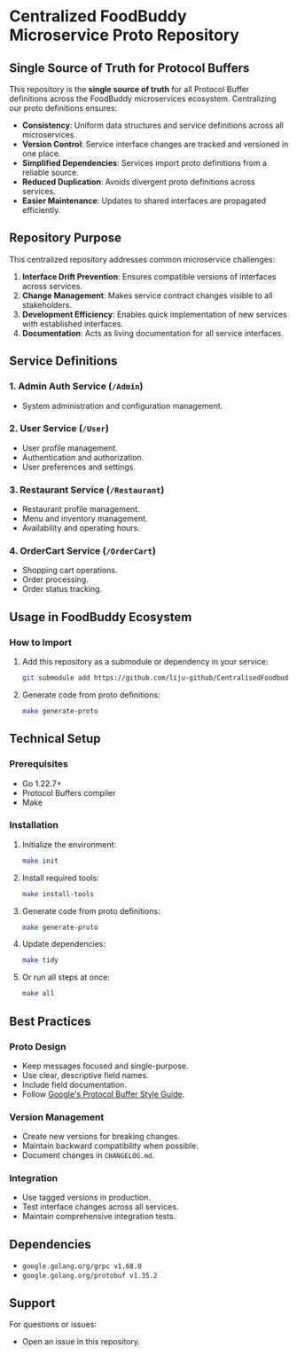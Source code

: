 # Centralized FoodBuddy Microservice Proto Repository

## Single Source of Truth for Protocol Buffers

This repository is the **single source of truth** for all Protocol Buffer definitions across the FoodBuddy microservices ecosystem. Centralizing our proto definitions ensures:

- **Consistency**: Uniform data structures and service definitions across all microservices.
- **Version Control**: Service interface changes are tracked and versioned in one place.
- **Simplified Dependencies**: Services import proto definitions from a reliable source.
- **Reduced Duplication**: Avoids divergent proto definitions across services.
- **Easier Maintenance**: Updates to shared interfaces are propagated efficiently.

## Repository Purpose

This centralized repository addresses common microservice challenges:

1. **Interface Drift Prevention**: Ensures compatible versions of interfaces across services.
2. **Change Management**: Makes service contract changes visible to all stakeholders.
3. **Development Efficiency**: Enables quick implementation of new services with established interfaces.
4. **Documentation**: Acts as living documentation for all service interfaces.

## Service Definitions

### 1. Admin Auth Service (`/Admin`)
- System administration and configuration management.

### 2. User Service (`/User`)
- User profile management.
- Authentication and authorization.
- User preferences and settings.

### 3. Restaurant Service (`/Restaurant`)
- Restaurant profile management.
- Menu and inventory management.
- Availability and operating hours.

### 4. OrderCart Service (`/OrderCart`)
- Shopping cart operations.
- Order processing.
- Order status tracking.

## Usage in FoodBuddy Ecosystem

### How to Import
1. Add this repository as a submodule or dependency in your service:
   ```bash
   git submodule add https://github.com/liju-github/CentralisedFoodbuddyMicroserviceProto
   ```

2. Generate code from proto definitions:
   ```bash
   make generate-proto
   ```

## Technical Setup

### Prerequisites
- Go 1.22.7+
- Protocol Buffers compiler
- Make

### Installation
1. Initialize the environment:
   ```bash
   make init
   ```

2. Install required tools:
   ```bash
   make install-tools
   ```

3. Generate code from proto definitions:
   ```bash
   make generate-proto
   ```

4. Update dependencies:
   ```bash
   make tidy
   ```

5. Or run all steps at once:
   ```bash
   make all
   ```

## Best Practices

### Proto Design
- Keep messages focused and single-purpose.
- Use clear, descriptive field names.
- Include field documentation.
- Follow [Google's Protocol Buffer Style Guide](https://developers.google.com/protocol-buffers/docs/style).

### Version Management
- Create new versions for breaking changes.
- Maintain backward compatibility when possible.
- Document changes in `CHANGELOG.md`.

### Integration
- Use tagged versions in production.
- Test interface changes across all services.
- Maintain comprehensive integration tests.

## Dependencies
- `google.golang.org/grpc v1.68.0`
- `google.golang.org/protobuf v1.35.2`


## Support
For questions or issues:
- Open an issue in this repository.
